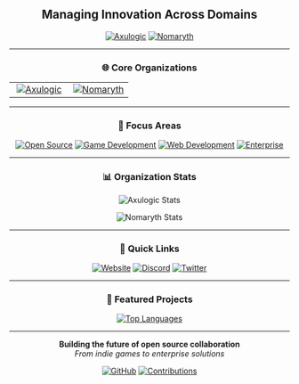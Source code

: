 <div align="center">

## **Managing Innovation Across Domains**

[![Axulogic](https://img.shields.io/badge/Axulogic-Open%20Source%20Organizations-00ffff?style=for-the-badge&logo=github&logoColor=black)](https://github.com/Axulogic)
[![Nomaryth](https://img.shields.io/badge/Nomaryth-Game%20Development-ff6b6b?style=for-the-badge&logo=unity&logoColor=white)](https://github.com/Nomaryth)

---

### **🌐 Core Organizations**

<table>
<tr>
<td align="center" width="50%">
<a href="https://github.com/Axulogic">
<img src="https://github-readme-stats.vercel.app/api/pin/?username=Axulogic&repo=Axulogic&theme=dark&hide_border=true&bg_color=0d1117&title_color=00ffff&text_color=ffffff&icon_color=00ffff" alt="Axulogic" />
</a>
</td>
<td align="center" width="50%">
<a href="https://github.com/Nomaryth">
<img src="https://github-readme-stats.vercel.app/api/pin/?username=Nomaryth&repo=Nomaryth&theme=dark&hide_border=true&bg_color=0d1117&title_color=ff6b6b&text_color=ffffff&icon_color=ff6b6b" alt="Nomaryth" />
</a>
</td>
</tr>
</table>

---

### **🎯 Focus Areas**

<div align="center">

[![Open Source](https://img.shields.io/badge/Open%20Source-Collaboration-00d4aa?style=flat-square&logo=github)](https://github.com/Axulogic)
[![Game Development](https://img.shields.io/badge/Game%20Development-Godot%20%7C%20C%23-ff6b6b?style=flat-square&logo=godot)](https://github.com/Nomaryth)
[![Web Development](https://img.shields.io/badge/Web%20Development-React%20%7C%20Next.js-61dafb?style=flat-square&logo=react)](https://github.com/Axulogic)
[![Enterprise](https://img.shields.io/badge/Enterprise-Solutions-8b5cf6?style=flat-square&logo=serverless)](https://github.com/Axulogic)

</div>

---

### **📊 Organization Stats**

<div align="center">

![Axulogic Stats](https://github-readme-stats.vercel.app/api?username=Axulogic&show_icons=true&theme=dark&hide_border=true&bg_color=0d1117&title_color=00ffff&text_color=ffffff&icon_color=00ffff&hide=contribs,issues)

![Nomaryth Stats](https://github-readme-stats.vercel.app/api?username=Nomaryth&show_icons=true&theme=dark&hide_border=true&bg_color=0d1117&title_color=ff6b6b&text_color=ffffff&icon_color=ff6b6b&hide=contribs,issues)

</div>

---

### **🔗 Quick Links**

<div align="center">

[![Website](https://img.shields.io/badge/Website-axulogic.uk-00ffff?style=for-the-badge&logo=globe)](https://axulogic.uk)
[![Discord](https://img.shields.io/badge/Discord-Community-5865f2?style=for-the-badge&logo=discord)](https://discord.gg/axulogic)
[![Twitter](https://img.shields.io/badge/Twitter-Follow-1da1f2?style=for-the-badge&logo=twitter)](https://twitter.com/Axulogic)

</div>

---

### **🌟 Featured Projects**

<div align="center">

[![Top Languages](https://github-readme-stats.vercel.app/api/top-langs/?username=Axulogic&layout=compact&theme=dark&hide_border=true&bg_color=0d1117&title_color=00ffff&text_color=ffffff&langs_count=6)](https://github.com/Axulogic)

</div>

---

<div align="center">

**Building the future of open source collaboration**  
*From indie games to enterprise solutions*

[![GitHub](https://img.shields.io/badge/GitHub-Profile-181717?style=for-the-badge&logo=github)](https://github.com/Axulogic)
[![Contributions](https://img.shields.io/badge/Contributions-Welcome-00d4aa?style=for-the-badge&logo=github)](https://github.com/Axulogic/Axulogic/blob/main/CONTRIBUTING.md)

</div>
</div>
